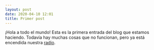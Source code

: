 ```yaml
---
layout: post
date: 2020-04-10 12:01
title: Primer post
---
```

¡Hola a todo el mundo! Esta es la primera entrada del blog que estamos haciendo. Todavía hay muchas cosas que no funcionan, pero ya está encendida nuestra [radio](https://haztecaso.com/radio/fm/).



